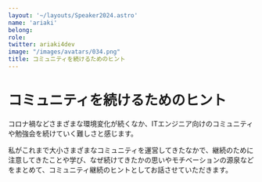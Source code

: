 ```yaml
---
layout: '~/layouts/Speaker2024.astro'
name: 'ariaki'
belong:
role:
twitter: ariaki4dev
image: "/images/avatars/034.png"
title: コミュニティを続けるためのヒント
---
```


# コミュニティを続けるためのヒント

コロナ禍などさまざまな環境変化が続くなか、ITエンジニア向けのコミュニティや勉強会を続けていく難しさと感じます。

私がこれまで大小さまざまなコミュニティを運営してきたなかで、継続のために注意してきたことや学び、なぜ続けてきたかの思いやモチベーションの源泉などをまとめて、コミュニティ継続のヒントとしてお話させていただきます。
